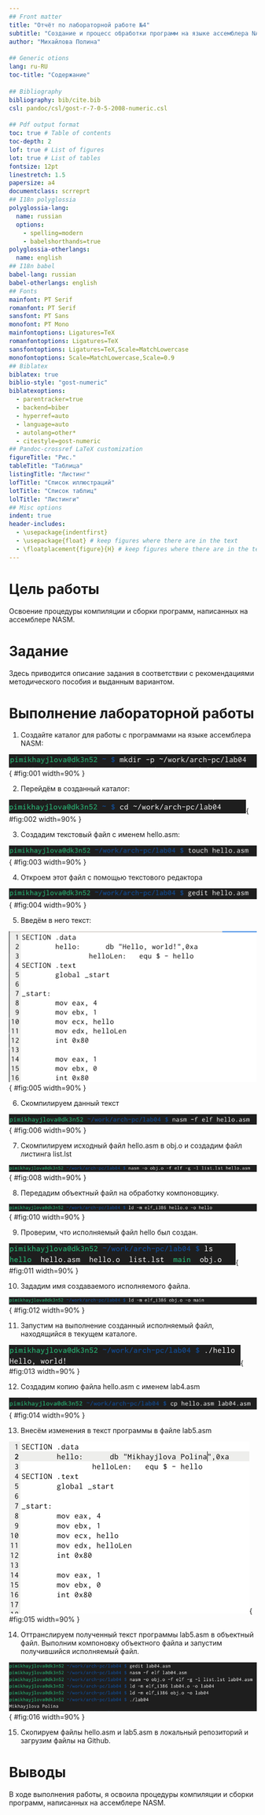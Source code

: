 ```yaml
---
## Front matter
title: "Отчёт по лабораторной работе №4"
subtitle: "Создание и процесс обработки программ на языке ассемблера NASM"
author: "Михайлова Полина"

## Generic otions
lang: ru-RU
toc-title: "Содержание"

## Bibliography
bibliography: bib/cite.bib
csl: pandoc/csl/gost-r-7-0-5-2008-numeric.csl

## Pdf output format
toc: true # Table of contents
toc-depth: 2
lof: true # List of figures
lot: true # List of tables
fontsize: 12pt
linestretch: 1.5
papersize: a4
documentclass: scrreprt
## I18n polyglossia
polyglossia-lang:
  name: russian
  options:
	- spelling=modern
	- babelshorthands=true
polyglossia-otherlangs:
  name: english
## I18n babel
babel-lang: russian
babel-otherlangs: english
## Fonts
mainfont: PT Serif
romanfont: PT Serif
sansfont: PT Sans
monofont: PT Mono
mainfontoptions: Ligatures=TeX
romanfontoptions: Ligatures=TeX
sansfontoptions: Ligatures=TeX,Scale=MatchLowercase
monofontoptions: Scale=MatchLowercase,Scale=0.9
## Biblatex
biblatex: true
biblio-style: "gost-numeric"
biblatexoptions:
  - parentracker=true
  - backend=biber
  - hyperref=auto
  - language=auto
  - autolang=other*
  - citestyle=gost-numeric
## Pandoc-crossref LaTeX customization
figureTitle: "Рис."
tableTitle: "Таблица"
listingTitle: "Листинг"
lofTitle: "Список иллюстраций"
lotTitle: "Список таблиц"
lolTitle: "Листинги"
## Misc options
indent: true
header-includes:
  - \usepackage{indentfirst}
  - \usepackage{float} # keep figures where there are in the text
  - \floatplacement{figure}{H} # keep figures where there are in the text
---
```


# Цель работы

Освоение процедуры компиляции и сборки программ, написанных на ассемблере NASM.

# Задание

Здесь приводится описание задания в соответствии с рекомендациями
методического пособия и выданным вариантом.

# Выполнение лабораторной работы

1. Создайте каталог для работы с программами на языке ассемблера NASM:

![Создание каталога](image/1.png){ #fig:001 width=90% }

2. Перейдём в созданный каталог:

![Переход в каталог](image/2.png){ #fig:002 width=90% }

3. Создадим текстовый файл с именем hello.asm:

![Создание текстового файла](image/3.png){ #fig:003 width=90% }

4. Откроем этот файл с помощью текстового редактора

![Открытие файла](image/4.png){ #fig:004 width=90% }

5. Введём в него текст:

![Ввод текста](image/5.png){ #fig:005 width=90% }

6. Скомпилируем данный текст

![Компиляция текста](image/6.png){ #fig:006 width=90% }

7. Скомпилируем исходный файл hello.asm в obj.o  и создадим файл листинга list.lst

![Создание файлов](image/8.png){ #fig:008 width=90% }

8. Передадим объектный файл на обработку компоновщику.

![Передача файла на компоновку](image/10.png){ #fig:010 width=90% }

9. Проверим, что исполняемый файл hello был создан.

![Проверка, что исполняемый файл hello был создан](image/11.png){ #fig:011 width=90% }

10. Зададим имя создаваемого исполняемого файла.

![Зададим имя создаваемого исполняемого файла](image/12.png){ #fig:012 width=90% }

11. Запустим на выполнение созданный исполняемый файл, находящийся в текущем каталоге.

![Запуск на выполнение созданный исполняемый файл](image/13.png){ #fig:013 width=90% }

12. Создадим копию файла hello.asm с именем lab4.asm

![Создание копии файла с именем lab4.asm](image/14.png){ #fig:014 width=90% }

13. Внесём изменения в текст программы в файле lab5.asm

![Внесение изменения в текст программы](image/15.png){ #fig:015 width=90% }

14. Оттранслируем полученный текст программы lab5.asm в объектный файл. Выполним компоновку объектного файла и запустим получившийся исполняемый файл.

![Оттранслирование, компоновка, запуск](image/16.png){ #fig:016 width=90% }

15. Скопируем файлы hello.asm и lab5.asm в локальный репозиторий и загрузим файлы на Github.

# Выводы

В ходе выполнения работы, я освоила процедуры компиляции и сборки программ, написанных на ассемблере NASM.

